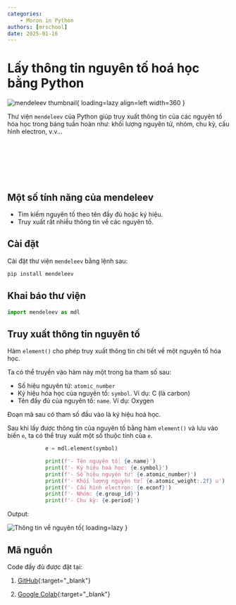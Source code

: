 ```yaml
---
categories:
    - Moron in Python
authors: [mrschool]
date: 2025-01-16
---
```


# Lấy thông tin nguyên tố hoá học bằng Python

![mendeleev thumbnail](https://api.onedrive.com/v1.0/shares/s!ApQ3j6n6-2wNr9Earn0ioqS4sQC48g/root/content){ loading=lazy align=left width=360 }

Thư viện `mendeleev` của Python giúp truy xuất thông tin của các nguyên tố hóa học trong bảng tuần hoàn như: khối lượng nguyên tử, nhóm, chu kỳ, cấu hình electron, v.v...

<br>
<br>
<br>
<br>
<br>

<!-- more -->

## Một số tính năng của mendeleev

- Tìm kiếm nguyên tố theo tên đầy đủ hoặc ký hiệu.
- Truy xuất rất nhiều thông tin về các nguyên tố.

## Cài đặt

Cài đặt thư viện `mendeleev` bằng lệnh sau:

```ps1
pip install mendeleev
```

## Khai báo thư viện

``` py linenums="1"
import mendeleev as mdl
```

## Truy xuất thông tin nguyên tố

Hàm `element()` cho phép truy xuất thông tin chi tiết về một nguyên tố hóa học.

Ta có thể truyền vào hàm này một trong ba tham số sau:

- Số hiệu nguyên tử: `atomic_number`
- Ký hiệu hóa học của nguyên tố: `symbol`. Ví dụ: C (là carbon)
- Tên đầy đủ của nguyên tố: `name`. Ví dụ: Oxygen

Đoạn mã sau có tham số đầu vào là ký hiệu hoá học.

Sau khi lấy được thông tin của nguyên tố bằng hàm `element()` và lưu vào biến `e`, ta có thể truy xuất một số thuộc tính của `e`.

``` py linenums="6"
            e = mdl.element(symbol)

            print(f'- Tên nguyên tố: {e.name}')
            print(f'- Ký hiệu hoá học: {e.symbol}')
            print(f'- Số hiệu nguyên tử: {e.atomic_number}')
            print(f'- Khối lượng nguyên tử: {e.atomic_weight:.2f} u')
            print(f'- Cấu hình electron: {e.econf}')
            print(f'- Nhóm: {e.group_id}')
            print(f'- Chu kỳ: {e.period}')
```

Output:

![Thông tin về nguyên tố](https://api.onedrive.com/v1.0/shares/s!ApQ3j6n6-2wNr9EeRN0J-l69_Du-WA/root/content){ loading=lazy }

## Mã nguồn

Code đầy đủ được đặt tại:

1. [GitHub](https://github.com/vtchitruong/python-libraries/blob/main/mendeleev/chemistry.py){:target="_blank"}

2. [Google Colab](https://colab.research.google.com/drive/1bDcBcYC1ajlMDd4PErePyDRGfEaMHGwS?usp=sharing){:target="_blank"}
